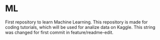 # ML
First repository to learn Machine Learning.
This repository is made for coding tutorials, which will be used for analize data on Kaggle.
This string was changed for first commit in feature/readme-edit.
